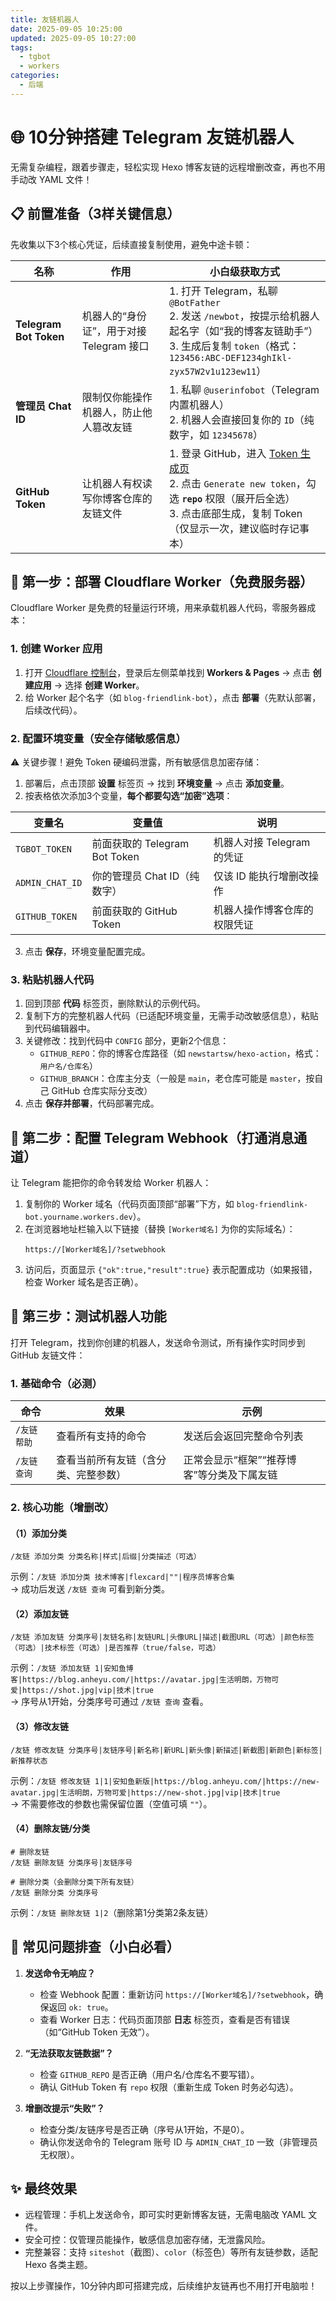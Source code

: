 ```yaml
---
title: 友链机器人
date: 2025-09-05 10:25:00
updated: 2025-09-05 10:27:00
tags:
  - tgbot
  - workers
categories:
  - 后端
---
```


# 🌐 10分钟搭建 Telegram 友链机器人

无需复杂编程，跟着步骤走，轻松实现 Hexo 博客友链的远程增删改查，再也不用手动改 YAML 文件！


## 📋 前置准备（3样关键信息）
先收集以下3个核心凭证，后续直接复制使用，避免中途卡顿：

| 名称 | 作用 | 小白级获取方式 |
|------|------|----------------|
| **Telegram Bot Token** | 机器人的“身份证”，用于对接 Telegram 接口 | 1. 打开 Telegram，私聊 `@BotFather` <br> 2. 发送 `/newbot`，按提示给机器人起名字（如“我的博客友链助手”） <br> 3. 生成后复制 `token`（格式：`123456:ABC-DEF1234ghIkl-zyx57W2v1u123ew11`） |
| **管理员 Chat ID** | 限制仅你能操作机器人，防止他人篡改友链 | 1. 私聊 `@userinfobot`（Telegram 内置机器人） <br> 2. 机器人会直接回复你的 `ID`（纯数字，如 `12345678`） |
| **GitHub Token** | 让机器人有权读写你博客仓库的友链文件 | 1. 登录 GitHub，进入 [Token 生成页](https://github.com/settings/tokens) <br> 2. 点击 `Generate new token`，勾选 **`repo`** 权限（展开后全选） <br> 3. 点击底部生成，复制 Token（仅显示一次，建议临时存记事本） |


## 🚀 第一步：部署 Cloudflare Worker（免费服务器）
Cloudflare Worker 是免费的轻量运行环境，用来承载机器人代码，零服务器成本：

### 1. 创建 Worker 应用
1. 打开 [Cloudflare 控制台](https://dash.cloudflare.com/)，登录后左侧菜单找到 **Workers & Pages** → 点击 **创建应用** → 选择 **创建 Worker**。
2. 给 Worker 起个名字（如 `blog-friendlink-bot`），点击 **部署**（先默认部署，后续改代码）。

### 2. 配置环境变量（安全存储敏感信息）
⚠️ 关键步骤！避免 Token 硬编码泄露，所有敏感信息加密存储：
1. 部署后，点击顶部 **设置** 标签页 → 找到 **环境变量** → 点击 **添加变量**。
2. 按表格依次添加3个变量，**每个都要勾选“加密”选项**：

| 变量名 | 变量值 | 说明 |
|--------|--------|------|
| `TGBOT_TOKEN` | 前面获取的 Telegram Bot Token | 机器人对接 Telegram 的凭证 |
| `ADMIN_CHAT_ID` | 你的管理员 Chat ID（纯数字） | 仅该 ID 能执行增删改操作 |
| `GITHUB_TOKEN` | 前面获取的 GitHub Token | 机器人操作博客仓库的权限凭证 |

3. 点击 **保存**，环境变量配置完成。

### 3. 粘贴机器人代码
1. 回到顶部 **代码** 标签页，删除默认的示例代码。
2. 复制下方的完整机器人代码（已适配环境变量，无需手动改敏感信息），粘贴到代码编辑器中。
3. 关键修改：找到代码中 `CONFIG` 部分，更新2个信息：
   - `GITHUB_REPO`：你的博客仓库路径（如 `newstartsw/hexo-action`，格式：`用户名/仓库名`）
   - `GITHUB_BRANCH`：仓库主分支（一般是 `main`，老仓库可能是 `master`，按自己 GitHub 仓库实际分支改）
4. 点击 **保存并部署**，代码部署完成。


## 🔗 第二步：配置 Telegram Webhook（打通消息通道）
让 Telegram 能把你的命令转发给 Worker 机器人：
1. 复制你的 Worker 域名（代码页面顶部“部署”下方，如 `blog-friendlink-bot.yourname.workers.dev`）。
2. 在浏览器地址栏输入以下链接（替换 `[Worker域名]` 为你的实际域名）：
   ```
   https://[Worker域名]/?setwebhook
   ```
3. 访问后，页面显示 `{"ok":true,"result":true}` 表示配置成功（如果报错，检查 Worker 域名是否正确）。


## 🎯 第三步：测试机器人功能
打开 Telegram，找到你创建的机器人，发送命令测试，所有操作实时同步到 GitHub 友链文件：

### 1. 基础命令（必测）
| 命令 | 效果 | 示例 |
|------|------|------|
| `/友链 帮助` | 查看所有支持的命令 | 发送后会返回完整命令列表 |
| `/友链 查询` | 查看当前所有友链（含分类、完整参数） | 正常会显示“框架”“推荐博客”等分类及下属友链 |

### 2. 核心功能（增删改）
#### （1）添加分类
```
/友链 添加分类 分类名称|样式|后缀|分类描述（可选）
```
示例：`/友链 添加分类 技术博客|flexcard|""|程序员博客合集`  
→ 成功后发送 `/友链 查询` 可看到新分类。

#### （2）添加友链
```
/友链 添加友链 分类序号|友链名称|友链URL|头像URL|描述|截图URL（可选）|颜色标签（可选）|技术标签（可选）|是否推荐（true/false，可选）
```
示例：`/友链 添加友链 1|安知鱼博客|https://blog.anheyu.com/|https://avatar.jpg|生活明朗，万物可爱|https://shot.jpg|vip|技术|true`  
→ 序号从1开始，分类序号可通过 `/友链 查询` 查看。

#### （3）修改友链
```
/友链 修改友链 分类序号|友链序号|新名称|新URL|新头像|新描述|新截图|新颜色|新标签|新推荐状态
```
示例：`/友链 修改友链 1|1|安知鱼新版|https://blog.anheyu.com/|https://new-avatar.jpg|生活明朗，万物可爱|https://new-shot.jpg|vip|技术|true`  
→ 不需要修改的参数也需保留位置（空值可填 `""`）。

#### （4）删除友链/分类
```
# 删除友链
/友链 删除友链 分类序号|友链序号

# 删除分类（会删除分类下所有友链）
/友链 删除分类 分类序号
```
示例：`/友链 删除友链 1|2`（删除第1分类第2条友链）


## 🚨 常见问题排查（小白必看）
1. **发送命令无响应？**
   - 检查 Webhook 配置：重新访问 `https://[Worker域名]/?setwebhook`，确保返回 `ok: true`。
   - 查看 Worker 日志：代码页面顶部 **日志** 标签页，查看是否有错误（如“GitHub Token 无效”）。

2. **“无法获取友链数据”？**
   - 检查 `GITHUB_REPO` 是否正确（用户名/仓库名不要写错）。
   - 确认 GitHub Token 有 `repo` 权限（重新生成 Token 时务必勾选）。

3. **增删改提示“失败”？**
   - 检查分类/友链序号是否正确（序号从1开始，不是0）。
   - 确认你发送命令的 Telegram 账号 ID 与 `ADMIN_CHAT_ID` 一致（非管理员无权限）。


## ✨ 最终效果
- 远程管理：手机上发送命令，即可实时更新博客友链，无需电脑改 YAML 文件。
- 安全可控：仅管理员能操作，敏感信息加密存储，无泄露风险。
- 完整兼容：支持 `siteshot`（截图）、`color`（标签色）等所有友链参数，适配 Hexo 各类主题。

按以上步骤操作，10分钟内即可搭建完成，后续维护友链再也不用打开电脑啦！
